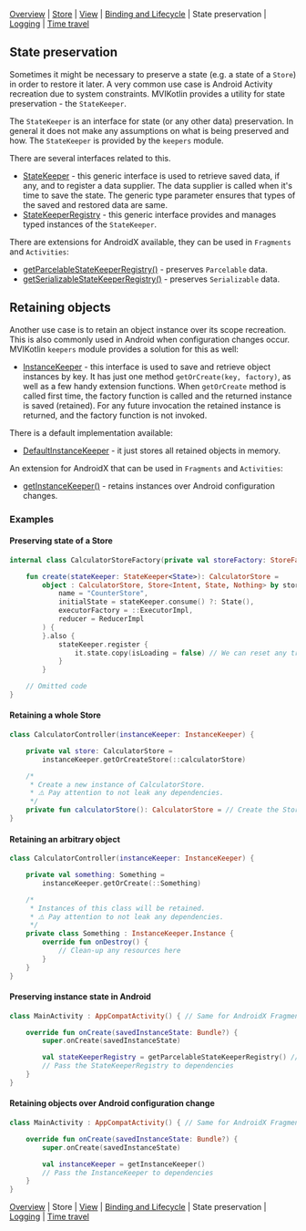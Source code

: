 [Overview](index.md) | [Store](store.md) | [View](view.md) | [Binding and Lifecycle](binding_and_lifecycle.md) | State preservation | [Logging](logging.md) | [Time travel](time_travel.md)

## State preservation

Sometimes it might be necessary to preserve a state (e.g. a state of a `Store`) in order to restore it later. A very common use case is Android Activity recreation due to system constraints. MVIKotlin provides a utility for state preservation - the `StateKeeper`.

The `StateKeeper` is an interface for state (or any other data) preservation. In general it does not make any assumptions on what is being preserved and how. The `StateKeeper` is provided by the `keepers` module.

There are several interfaces related to this.

- [StateKeeper](https://github.com/arkivanov/MVIKotlin/blob/master/keepers/src/commonMain/kotlin/com/arkivanov/mvikotlin/keepers/statekeeper/StateKeeper.kt) - this generic interface is used to retrieve saved data, if any, and to register a data supplier. The data supplier is called when it's time to save the state. The generic type parameter ensures that types of the saved and restored data are same.
- [StateKeeperRegistry](https://github.com/arkivanov/MVIKotlin/blob/master/keepers/src/commonMain/kotlin/com/arkivanov/mvikotlin/keepers/statekeeper/StateKeeperRegistry.kt) - this generic interface provides and manages typed instances of the `StateKeeper`.

There are extensions for AndroidX available, they can be used in `Fragments` and `Activities`:
- [getParcelableStateKeeperRegistry()](https://github.com/arkivanov/MVIKotlin/blob/master/keepers/src/androidMain/kotlin/com/arkivanov/mvikotlin/keepers/statekeeper/ParcelableStateKeeperRegistry.kt) - preserves `Parcelable` data.
- [getSerializableStateKeeperRegistry()](https://github.com/arkivanov/MVIKotlin/blob/master/keepers/src/androidMain/kotlin/com/arkivanov/mvikotlin/keepers/statekeeper/SerializableStateKeeperRegistry.kt) - preserves `Serializable` data.

## Retaining objects

Another use case is to retain an object instance over its scope recreation. This is also commonly used in Android when configuration changes occur. MVIKotlin `keepers` module provides a solution for this as well:

- [InstanceKeeper](https://github.com/arkivanov/MVIKotlin/blob/master/keepers/src/commonMain/kotlin/com/arkivanov/mvikotlin/keepers/instancekeeper/InstanceKeeper.kt) - this interface is used to save and retrieve object instances by key. It has just one method `getOrCreate(key, factory)`, as well as a few handy extension functions. When `getOrCreate` method is called first time, the factory function is called and the returned instance is saved (retained). For any future invocation the retained instance is returned, and the factory function is not invoked.

There is a default implementation available:

- [DefaultInstanceKeeper](https://github.com/arkivanov/MVIKotlin/blob/master/keepers/src/commonMain/kotlin/com/arkivanov/mvikotlin/keepers/instancekeeper/DefaultInstanceKeeper.kt) - it just stores all retained objects in memory.

An extension for AndroidX that can be used in `Fragments` and `Activities`:

- [getInstanceKeeper()](https://github.com/arkivanov/MVIKotlin/blob/master/keepers/src/androidMain/kotlin/com/arkivanov/mvikotlin/keepers/instancekeeper/AndroidInstanceKeeper.kt) - retains instances over Android configuration changes.

### Examples

#### Preserving state of a Store

```kotlin
internal class CalculatorStoreFactory(private val storeFactory: StoreFactory) {

    fun create(stateKeeper: StateKeeper<State>): CalculatorStore =
        object : CalculatorStore, Store<Intent, State, Nothing> by storeFactory.create(
            name = "CounterStore",
            initialState = stateKeeper.consume() ?: State(),
            executorFactory = ::ExecutorImpl,
            reducer = ReducerImpl
        ) {
        }.also {
            stateKeeper.register { 
                it.state.copy(isLoading = false) // We can reset any transient state here
            }
        }

    // Omitted code
}
```

#### Retaining a whole Store

```kotlin
class CalculatorController(instanceKeeper: InstanceKeeper) {

    private val store: CalculatorStore =
        instanceKeeper.getOrCreateStore(::calculatorStore)

    /*
     * Create a new instance of CalculatorStore.
     * ⚠️ Pay attention to not leak any dependencies.
     */
    private fun calculatorStore(): CalculatorStore = // Create the Store
}

```

#### Retaining an arbitrary object

```kotlin
class CalculatorController(instanceKeeper: InstanceKeeper) {

    private val something: Something =
        instanceKeeper.getOrCreate(::Something)

    /*
     * Instances of this class will be retained.
     * ⚠️ Pay attention to not leak any dependencies.
     */
    private class Something : InstanceKeeper.Instance {
        override fun onDestroy() {
            // Clean-up any resources here
        }
    }
}
```

#### Preserving instance state in Android

```kotlin
class MainActivity : AppCompatActivity() { // Same for AndroidX Fragment

    override fun onCreate(savedInstanceState: Bundle?) {
        super.onCreate(savedInstanceState)

        val stateKeeperRegistry = getParcelableStateKeeperRegistry() // Or getSerializableStateKeeperRegistry()
        // Pass the StateKeeperRegistry to dependencies
    }
}
```

#### Retaining objects over Android configuration change

```kotlin
class MainActivity : AppCompatActivity() { // Same for AndroidX Fragment

    override fun onCreate(savedInstanceState: Bundle?) {
        super.onCreate(savedInstanceState)

        val instanceKeeper = getInstanceKeeper()
        // Pass the InstanceKeeper to dependencies
    }
}
```

[Overview](index.md) | Store | [View](view.md) | [Binding and Lifecycle](binding_and_lifecycle.md) | State preservation | [Logging](logging.md) | [Time travel](time_travel.md)
